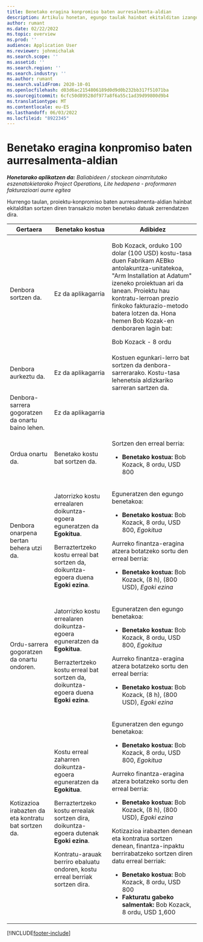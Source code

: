 ```yaml
---
title: Benetako eragina konpromiso baten aurresalmenta-aldian
description: Artikulu honetan, egungo taulak hainbat ekitalditan izango duen eraginari buruzko informazioa ematen da, Microsoften aurresalmenta-garaian konpromiso bat dagoen bitartean Dynamics 365 Project Operations.
author: rumant
ms.date: 02/22/2022
ms.topic: overview
ms.prod: ''
audience: Application User
ms.reviewer: johnmichalak
ms.search.scope: ''
ms.assetid: ''
ms.search.region: ''
ms.search.industry: ''
ms.author: rumant
ms.search.validFrom: 2020-10-01
ms.openlocfilehash: d03d6ac2154806189d0d9d0b232bb317f51071ba
ms.sourcegitcommit: 6cfc50d89528df977a8f6a55c1ad39d99800d9b4
ms.translationtype: MT
ms.contentlocale: eu-ES
ms.lasthandoff: 06/03/2022
ms.locfileid: "8922345"
---
```

# <a name="actuals-impact-during-the-pre-sales-stage-of-an-engagement"></a>Benetako eragina konpromiso baten aurresalmenta-aldian

_**Honetarako aplikatzen da:** Baliabideen / stockean oinarritutako eszenatokietarako Project Operations, Lite hedapena - proformaren fakturazioari aurre egitea_

Hurrengo taulan, proiektu-konpromiso baten aurresalmenta-aldian hainbat ekitalditan sortzen diren transakzio moten benetako datuak zerrendatzen dira.

| Gertaera | Benetako kostua | Adibidez |
|---|---|---|
| Denbora sortzen da. | Ez da aplikagarria | <p>Bob Kozack, orduko 100 dolar (100 USD) kostu-tasa duen Fabrikam AEBko antolakuntza-unitatekoa, "Arm Installation at Adatum" izeneko proiektuan ari da lanean. Proiektu hau kontratu-lerroan prezio finkoko fakturazio-metodo batera lotzen da. Hona hemen Bob Kozak-en denboraren lagin bat:</p><p>Bob Kozack - 8 ordu</p> |
| Denbora aurkeztu da. | Ez da aplikagarria | Kostuen egunkari-lerro bat sortzen da denbora-sarrerarako. Kostu-tasa lehenetsia aldizkariko sarreran sartzen da. |
| Denbora-sarrera gogoratzen da onartu baino lehen. | Ez da aplikagarria | |
| Ordua onartu da. | Benetako kostu bat sortzen da. | <p>Sortzen den erreal berria:</p><ul><li>**Benetako kostua:** Bob Kozack, 8 ordu, USD 800</li></ul> |
| Denbora onarpena bertan behera utzi da. | <p>Jatorrizko kostu errealaren doikuntza-egoera eguneratzen da **Egokitua**.</p><p>Berraztertzeko kostu erreal bat sortzen da, doikuntza-egoera duena **Egoki ezina**.</p> | <p>Eguneratzen den egungo benetakoa:</p><ul><li>**Benetako kostua:** Bob Kozack, 8 ordu, USD 800, *Egokitua*</li></ul><p>Aurreko finantza-eragina atzera botatzeko sortu den erreal berria:</p><ul><li>**Benetako kostua:** Bob Kozack, (8 h), (800 USD), *Egoki ezina*</li></ul> |
| Ordu-sarrera gogoratzen da onartu ondoren. | <p>Jatorrizko kostu errealaren doikuntza-egoera eguneratzen da **Egokitua**.</p><p>Berraztertzeko kostu erreal bat sortzen da, doikuntza-egoera duena **Egoki ezina**.</p> | <p>Eguneratzen den egungo benetakoa:</p><ul><li>**Benetako kostua:** Bob Kozack, 8 ordu, USD 800, *Egokitua*</li></ul><p>Aurreko finantza-eragina atzera botatzeko sortu den erreal berria:</p><ul><li>**Benetako kostua:** Bob Kozack, (8 h), (800 USD), *Egoki ezina*</li></ul> |
| Kotizazioa irabazten da eta kontratu bat sortzen da. | <p>Kostu erreal zaharren doikuntza-egoera eguneratzen da **Egokitua**.</p><p>Berraztertzeko kostu errealak sortzen dira, doikuntza-egoera dutenak **Egoki ezina**.</p><p>Kontratu-arauak berriro ebaluatu ondoren, kostu erreal berriak sortzen dira.</p> | <p>Eguneratzen den egungo benetakoa:</p><ul><li>**Benetako kostua:** Bob Kozack, 8 ordu, USD 800, *Egokitua*</li></ul><p>Aurreko finantza-eragina atzera botatzeko sortu den erreal berria:</p><ul><li>**Benetako kostua:** Bob Kozack, (8 h), (800 USD), *Egoki ezina*</li></ul><p>Kotizazioa irabazten denean eta kontratua sortzen denean, finantza-inpaktu berrirabatzeko sortzen diren datu erreal berriak:</p><ul><li>**Benetako kostua:** Bob Kozack, 8 ordu, USD 800</li><li>**Fakturatu gabeko salmentak:** Bob Kozack, 8 ordu, USD 1,600</li></ul> |

[!INCLUDE[footer-include](../includes/footer-banner.md)]
